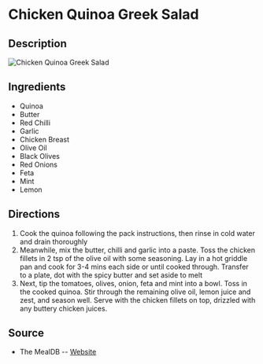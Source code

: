 # Chicken Quinoa Greek Salad

## Description
![Chicken Quinoa Greek Salad](https://www.themealdb.com/images/media/meals/k29viq1585565980.jpg "Chicken Quinoa Greek Salad")

## Ingredients
- Quinoa
- Butter
- Red Chilli
- Garlic
- Chicken Breast
- Olive Oil
- Black Olives
- Red Onions
- Feta
- Mint
- Lemon

## Directions
1. Cook the quinoa following the pack instructions, then rinse in cold water and drain thoroughly
2. Meanwhile, mix the butter, chilli and garlic into a paste. Toss the chicken fillets in 2 tsp of the olive oil with some seasoning. Lay in a hot griddle pan and cook for 3-4 mins each side or until cooked through. Transfer to a plate, dot with the spicy butter and set aside to melt
3. Next, tip the tomatoes, olives, onion, feta and mint into a bowl. Toss in the cooked quinoa. Stir through the remaining olive oil, lemon juice and zest, and season well. Serve with the chicken fillets on top, drizzled with any buttery chicken juices.

## Source

- The MealDB -- [Website](https://themealdb.com/)
